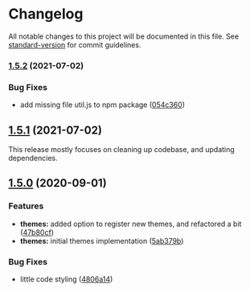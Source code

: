 # Changelog

All notable changes to this project will be documented in this file. See [standard-version](https://github.com/conventional-changelog/standard-version) for commit guidelines.

### [1.5.2](https://github.com/nombrekeff/cli-badges/compare/v1.5.0...v1.5.2) (2021-07-02)


### Bug Fixes

* add missing file util.js to npm package ([054c360](https://github.com/nombrekeff/cli-badges/commit/054c36033d694e63ad0c9dff1a48d758de842848))

## [1.5.1](https://github.com/nombrekeff/cli-badges/compare/v1.5.0...v1.5.1) (2021-07-02)
This release mostly focuses on cleaning up codebase, and updating dependencies.


## [1.5.0](https://github.com/nombrekeff/cli-badges/compare/v1.4.0...v1.5.0) (2020-09-01)

### Features

- **themes:** added option to register new themes, and refactored a bit ([47b80cf](https://github.com/nombrekeff/cli-badges/commit/47b80cffc728cb11cbe6aea61d08054082e301d6))
- **themes:** initial themes implementation ([5ab379b](https://github.com/nombrekeff/cli-badges/commit/5ab379ba51fd78e00c326b087b17ee86ef1a73b9))

### Bug Fixes

- little code styling ([4806a14](https://github.com/nombrekeff/cli-badges/commit/4806a1434448c2d7a92c7bfd33e26dc64be8641f))
